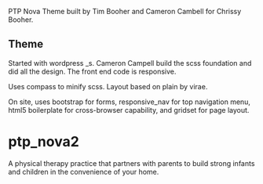 PTP Nova Theme built by Tim Booher and Cameron Cambell for Chrissy Booher.

Theme
-----

Started with wordpress _s. Cameron Campell build the scss foundation and did all the design. The front end code is responsive.

Uses compass to minify scss. Layout based on plain by virae.

On site, uses bootstrap for forms, responsive_nav for top navigation menu, html5 boilerplate for cross-browser capability, and gridset for page layout.


ptp_nova2
=========

A physical therapy practice that partners with parents to build strong infants and children in the convenience of your home.